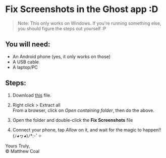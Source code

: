 # Fix Screenshots in the Ghost app :D

> Note: This only works on Windows. If you're running something else, you should figure the steps out yourself :P

## You will need:
- An Android phone (yes, it only works on those)
- A USB cable
- A laptop/PC

## Steps:

1. Download [this](./FixScreenshots.zip) file.

2. Right click > Extract all  
  From a browser, click on *Open containing folder*, then do the above.

3. Open the folder and double-click the **Fix Screenshots** file

4. Connect your phone, tap *Allow* on it, and wait for the magic to happen!! (ﾉ◕ヮ◕)ﾉ*:･ﾟ✧

Yours Truly,  
&copy; Matthew Coal
